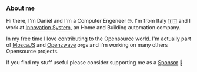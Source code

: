 ### About me

Hi there, I'm Daniel and I'm a Computer Engeneer 🤓. I'm from Italy 🇮🇹 and I work at [Innovation System](http://www.innovation-system.it/), an Home and Building automation company.

In my free time I love contributing to the Opensource world. I'm actually part of [MoscaJS](https://github.com/moscajs) and [Openzwave](https://github.com/OpenZWave) orgs and I'm working on many others Opensource projects.

If you find my stuff useful please consider supporting me as a [Sponsor](https://github.com/sponsors/robertsLando) 💓

<!--
<p align="center">
  <img src="https://media.giphy.com/media/PiQejEf31116URju4V/giphy.gif">
</p>
-->
